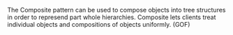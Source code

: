 ﻿The Composite pattern can be used to compose objects into tree structures in order to represend part whole hierarchies.
Composite lets clients treat individual objects and compositions of objects uniformly. (GOF)